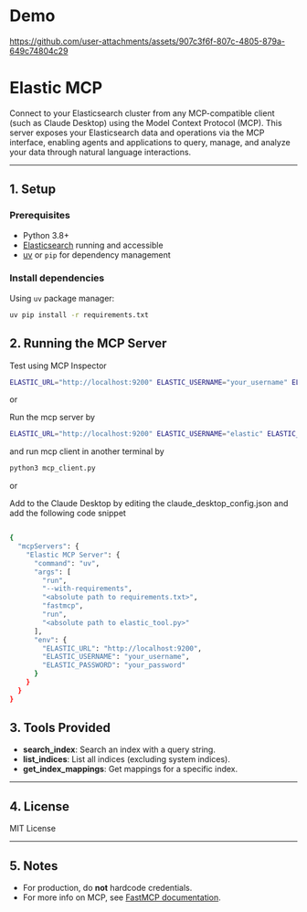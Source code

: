 # Demo



https://github.com/user-attachments/assets/907c3f6f-807c-4805-879a-649c74804c29



# Elastic MCP

Connect to your Elasticsearch cluster from any MCP-compatible client (such as Claude Desktop) using the Model Context Protocol (MCP).
This server exposes your Elasticsearch data and operations via the MCP interface, enabling agents and applications to query, manage, and analyze your data through natural language interactions.

---

## 1. Setup

### Prerequisites

- Python 3.8+
- [Elasticsearch](https://www.elastic.co/downloads/elasticsearch) running and accessible
- [uv](https://github.com/astral-sh/uv) or `pip` for dependency management

### Install dependencies

Using `uv` package manager:
```sh
uv pip install -r requirements.txt
```

## 2. Running the MCP Server

Test using MCP Inspector

```sh
ELASTIC_URL="http://localhost:9200" ELASTIC_USERNAME="your_username" ELASTIC_PASSWORD="your_password" fastmcp dev tools/elastic_tool.py
```
or 

Run the mcp server by 
```sh
ELASTIC_URL="http://localhost:9200" ELASTIC_USERNAME="elastic" ELASTIC_PASSWORD="hKsXqDsd" python3 tools/elastic_tool.py
```
and run mcp client in another terminal by

```sh
python3 mcp_client.py
```
or 

Add to the Claude Desktop by editing the claude_desktop_config.json and add the following code snippet

```sh

{
  "mcpServers": {
    "Elastic MCP Server": {
      "command": "uv",
      "args": [
        "run",
        "--with-requirements",
        "<absolute path to requirements.txt>",
        "fastmcp",
        "run",
        "<absolute path to elastic_tool.py>"
      ],
      "env": {
        "ELASTIC_URL": "http://localhost:9200",
        "ELASTIC_USERNAME": "your_username",
        "ELASTIC_PASSWORD": "your_password"
      }
    }
  }
}


```

## 3. Tools Provided

- **search_index**: Search an index with a query string.
- **list_indices**: List all indices (excluding system indices).
- **get_index_mappings**: Get mappings for a specific index.

---

## 4. License

MIT License

---

## 5. Notes

- For production, do **not** hardcode credentials.
- For more info on MCP, see [FastMCP documentation](https://github.com/ai-llm/fastmcp).
